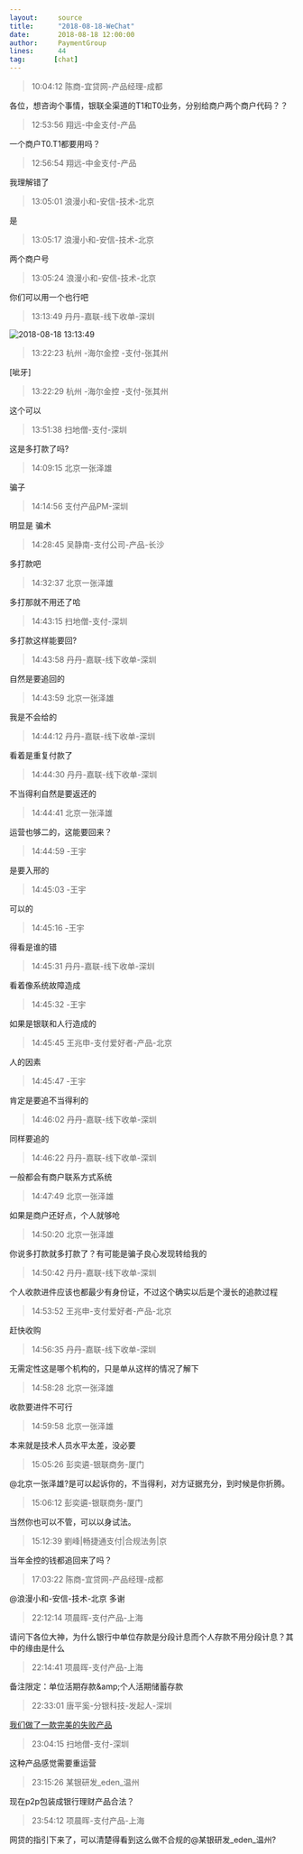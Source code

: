 ```yaml
---
layout:     source 
title:      "2018-08-18-WeChat"
date:       2018-08-18 12:00:00
author:     PaymentGroup
lines:      44 
tag:       [chat]
---
```

> 10:04:12  陈商-宜贷网-产品经理-成都  
   
各位，想咨询个事情，银联全渠道的T1和T0业务，分别给商户两个商户代码？？  
   
> 12:53:56  翔远-中金支付-产品  
   
一个商户T0.T1都要用吗？  
   
> 12:56:54  翔远-中金支付-产品  
   
我理解错了  
   
> 13:05:01  浪漫小和-安信-技术-北京  
   
是  
   
> 13:05:17  浪漫小和-安信-技术-北京  
   
两个商户号  
   
> 13:05:24  浪漫小和-安信-技术-北京  
   
你们可以用一个也行吧  
   
> 13:13:49  丹丹-嘉联-线下收单-深圳  
   
![2018-08-18 13:13:49](http://static.cocolian.cn/img/201808/20180818_131349.png) 
   
> 13:22:23  杭州 -海尔金控 -支付-张其州  
   
[呲牙]  
   
> 13:22:29  杭州 -海尔金控 -支付-张其州  
   
这个可以  
   
> 13:51:38  扫地僧-支付-深圳  
   
这是多打款了吗?  
   
> 14:09:15  北京一张泽雄  
   
骗子  
   
> 14:14:56  支付产品PM-深圳  
   
明显是 骗术  
   
> 14:28:45  吴静南-支付公司-产品-长沙  
   
多打款吧  
   
> 14:32:37  北京一张泽雄  
   
多打那就不用还了哈  
   
> 14:43:15  扫地僧-支付-深圳  
   
多打款这样能要回?  
   
> 14:43:58  丹丹-嘉联-线下收单-深圳  
   
自然是要追回的  
   
> 14:43:59  北京一张泽雄  
   
我是不会给的  
   
> 14:44:12  丹丹-嘉联-线下收单-深圳  
   
看着是重复付款了  
   
> 14:44:30  丹丹-嘉联-线下收单-深圳  
   
不当得利自然是要返还的  
   
> 14:44:41  北京一张泽雄  
   
运营也够二的，这能要回来？  
   
> 14:44:59  -王宇  
   
是要入邢的  
   
> 14:45:03  -王宇  
   
可以的  
   
> 14:45:16  -王宇  
   
得看是谁的错  
   
> 14:45:31  丹丹-嘉联-线下收单-深圳  
   
看着像系统故障造成  
   
> 14:45:32  -王宇  
   
如果是银联和人行造成的  
   
> 14:45:45  王兆申-支付爱好者-产品-北京  
   
人的因素  
   
> 14:45:47  -王宇  
   
肯定是要追不当得利的  
   
> 14:46:02  丹丹-嘉联-线下收单-深圳  
   
同样要追的  
   
> 14:46:22  丹丹-嘉联-线下收单-深圳  
   
一般都会有商户联系方式系统  
   
> 14:47:49  北京一张泽雄  
   
如果是商户还好点，个人就够呛  
   
> 14:50:20  北京一张泽雄  
   
你说多打款就多打款了？有可能是骗子良心发现转给我的  
   
> 14:50:42  丹丹-嘉联-线下收单-深圳  
   
个人收款进件应该也都最少有身份证，不过这个确实以后是个漫长的追款过程  
   
> 14:53:52  王兆申-支付爱好者-产品-北京  
   
赶快收购  
   
> 14:56:35  丹丹-嘉联-线下收单-深圳  
   
无需定性这是哪个机构的，只是单从这样的情况了解下  
   
> 14:58:28  北京一张泽雄  
   
收款要进件不可行  
   
> 14:59:58  北京一张泽雄  
   
本来就是技术人员水平太差，没必要  
   
> 15:05:26  彭奕遴-银联商务-厦门  
   
@北京一张泽雄?是可以起诉你的，不当得利，对方证据充分，到时候是你折腾。  
   
> 15:06:12  彭奕遴-银联商务-厦门  
   
当然你也可以不管，可以以身试法。  
   
> 15:12:39  劉峰|畅捷通支付|合规法务|京  
   
当年金控的钱都追回来了吗？  
   
> 17:03:22  陈商-宜贷网-产品经理-成都  
   
@浪漫小和-安信-技术-北京 多谢  
   
> 22:12:14  项晨晖-支付产品-上海  
   
请问下各位大神，为什么银行中单位存款是分段计息而个人存款不用分段计息？其中的缘由是什么  
   
> 22:14:41  项晨晖-支付产品-上海  
   
备注限定：单位活期存款&amp;amp;个人活期储蓄存款  
   
> 22:33:01  唐平奚-分银科技-发起人-深圳  
   
[我们做了一款完美的失败产品](http://mp.weixin.qq.com/s?__biz=MzU0NTU4MDkyOA==&amp;amp;amp;mid=2247483947&amp;amp;amp;idx=1&amp;amp;amp;sn=d8f4174eac0a63a0d84b8f73866201f2&amp;amp;amp;chksm=fb6bf0c4cc1c79d28fbbd2b65d4982ce888322fcd51a3e2ca51105abac0debbec52990a0368a&amp;amp;amp;mpshare=1&amp;amp;amp;scene=1&amp;amp;amp;srcid=0818hcAZC3YII3hDZQGSO2Cd#rd)  
   
> 23:04:15  扫地僧-支付-深圳  
   
这种产品感觉需要重运营  
   
> 23:15:26  某银研发_eden_温州  
   
现在p2p包装成银行理财产品合法？  
   
> 23:54:12  项晨晖-支付产品-上海  
   
网贷的指引下来了，可以清楚得看到这么做不合规的@某银研发_eden_温州?  
   
